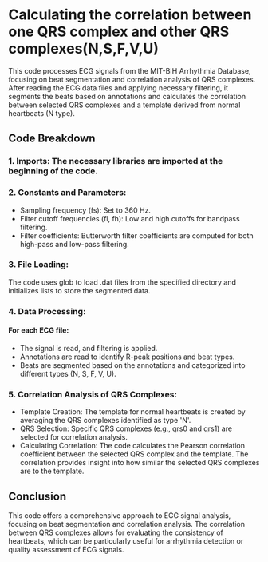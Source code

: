 # Calculating the correlation between one QRS complex and other QRS complexes(N,S,F,V,U)
This code processes ECG signals from the MIT-BIH Arrhythmia Database, focusing on beat segmentation and correlation analysis of QRS complexes. After reading the ECG data files and applying necessary filtering, it segments the beats based on annotations and calculates the correlation between selected QRS complexes and a template derived from normal heartbeats (N type).


## Code Breakdown
### 1. Imports: The necessary libraries are imported at the beginning of the code.

### 2. Constants and Parameters:
- Sampling frequency (fs): Set to 360 Hz.
- Filter cutoff frequencies (fl, fh): Low and high cutoffs for bandpass filtering.
- Filter coefficients: Butterworth filter coefficients are computed for both high-pass and low-pass filtering.

### 3. File Loading:
The code uses glob to load .dat files from the specified directory and initializes lists to store the segmented data.

### 4. Data Processing:
#### For each ECG file:
- The signal is read, and filtering is applied.
- Annotations are read to identify R-peak positions and beat types.
- Beats are segmented based on the annotations and categorized into different types (N, S, F, V, U).

### 5. Correlation Analysis of QRS Complexes:
- Template Creation: The template for normal heartbeats is created by averaging the QRS complexes identified as type 'N'.
- QRS Selection: Specific QRS complexes (e.g., qrs0 and qrs1) are selected for correlation analysis.
- Calculating Correlation: The code calculates the Pearson correlation coefficient between the selected QRS complex and the template. The correlation provides insight into how similar the selected QRS complexes are to the template.


## Conclusion
This code offers a comprehensive approach to ECG signal analysis, focusing on beat segmentation and correlation analysis. The correlation between QRS complexes allows for evaluating the consistency of heartbeats, which can be particularly useful for arrhythmia detection or quality assessment of ECG signals.
